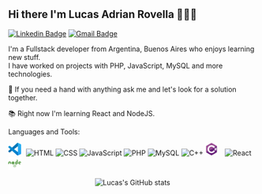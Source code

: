 ## Hi there I'm Lucas Adrian Rovella 👋👨‍💻

[![Linkedin Badge](https://img.shields.io/badge/-Lucas-0e76a8?style=flat&labelColor=0e76a8&logo=linkedin&logoColor=white)](https://www.linkedin.com/in/lucas-adrian-rovella-7057b7130/) 
[![Gmail Badge](https://img.shields.io/badge/lucasrovella323@gmail.com-D14836?style=flat&for-the-badge&logo=gmail&logoColor=white)](mailto:lucasrovella323@gmail.com) 

I'm a Fullstack developer from Argentina, Buenos Aires who enjoys learning new stuff. <br>
I have worked on projects with PHP, JavaScript, MySQL and more technologies.

🤝 If you need a hand with anything ask me and let's look for a solution together.

📚 Right now I'm learning React and NodeJS.


Languages and Tools:

<img align="left" alt="VSCode" width="26px" src="https://github.com/devicons/devicon/blob/v2.16.0/icons/vscode/vscode-original.svg" style="padding-right:10px;" />

![HTML](https://img.shields.io/badge/HTML5-E34F26?style=for-the-badge&logo=html5&logoColor=white) 
![CSS](https://img.shields.io/badge/CSS3-1572B6?style=for-the-badge&logo=css3&logoColor=white) 
![JavaScript](https://img.shields.io/badge/JavaScript-323330?style=for-the-badge&logo=javascript&logoColor=F7DF1E) 
![PHP](https://img.shields.io/badge/PHP-777BB4?style=for-the-badge&logo=php&logoColor=white) 
![MySQL](https://img.shields.io/badge/MySQL-005C84?style=for-the-badge&logo=mysql&logoColor=white) 
![C++](https://img.shields.io/badge/C%2B%2B-00599C?style=for-the-badge&logo=c%2B%2B&logoColor=white) 
<img alt="C#" width="26px" src="https://github.com/devicons/devicon/blob/v2.16.0/icons/csharp/csharp-original.svg" style="padding-right:10px;" />
![React](https://img.shields.io/badge/React-20232A?style=for-the-badge&logo=react&logoColor=61DAFB) 
<img alt="NodeJs" width="26px" src="https://github.com/devicons/devicon/blob/v2.16.0/icons/nodejs/nodejs-plain-wordmark.svg" style="padding-right:10px;" />






<div align="middle">
  
<!--![Most used Languages](https://github-readme-stats.vercel.app/api/top-langs/?username=lucasrovella&layout=compact)-->
![Lucas's GitHub stats](https://github-readme-stats.vercel.app/api?username=lucasrovella&show_icons=true&theme=tokyonight)
</div>



<!--
**lucasrovella/lucasrovella** is a ✨ _special_ ✨ repository because its `README.md` (this file) appears on your GitHub profile.

Here are some ideas to get you started:

- 🔭 I’m currently working on ...
- 🌱 I’m currently learning ...
- 👯 I’m looking to collaborate on ...
- 🤔 I’m looking for help with ...
- 💬 Ask me about ...
- 📫 How to reach me: ...
- 😄 Pronouns: ...
- ⚡ Fun fact: ...
-->
